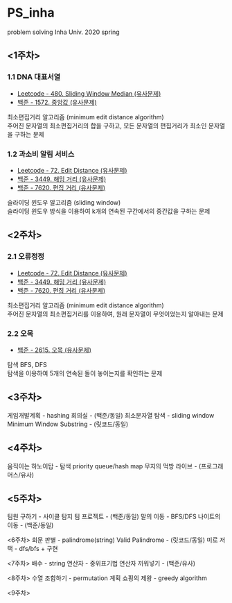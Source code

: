 # PS_inha
problem solving Inha Univ. 2020 spring

## <1주차>
### 1.1 DNA 대표서열
* <a href="https://leetcode.com/problems/sliding-window-median/">Leetcode - 480. Sliding Window Median (유사문제)</a>  
* <a href="https://www.acmicpc.net/problem/1572">백준 - 1572. 중앙값 (유사문제)</a> 

최소편집거리 알고리즘 (minimum edit distance algorithm)  
주어진 문자열의 최소편집거리의 합을 구하고, 모든 문자열의 편집거리가 최소인 문자열을 구하는 문제  

  
### 1.2 과소비 알림 서비스
* <a href="https://leetcode.com/problems/edit-distance/">Leetcode - 72. Edit Distance  (유사문제)</a>  
* <a href="https://www.acmicpc.net/problem/3449">백준 - 3449. 해밍 거리 (유사문제)</a>  
* <a href="https://www.acmicpc.net/problem/7620">백준 - 7620. 편집 거리 (유사문제)</a>  

슬라이딩 윈도우 알고리즘 (sliding window)  
슬라이딩 윈도우 방식을 이용하여 k개의 연속된 구간에서의 중간값을 구하는 문제
 

## <2주차>
### 2.1 오류정정
* <a href="https://leetcode.com/problems/edit-distance/">Leetcode - 72. Edit Distance  (유사문제)</a>  
* <a href="https://www.acmicpc.net/problem/3449">백준 - 3449. 해밍 거리 (유사문제)</a>  
* <a href="https://www.acmicpc.net/problem/7620">백준 - 7620. 편집 거리 (유사문제)</a>  

최소편집거리 알고리즘 (minimum edit distance algorithm)  
주어진 문자열의 최소편집거리를 이용하여, 원래 문자열이 무엇이었는지 알아내는 문제  

### 2.2 오목  
* <a href="https://www.acmicpc.net/problem/2615">백준 - 2615. 오목 (유사문제)</a>     

탐색 BFS, DFS  
탐색을 이용하여 5개의 연속된 돌이 놓이는지를 확인하는 문제  


## <3주차>
게임개발계획 - hashing
    회의실 - (백준/동일)
최소문자열 탐색 - sliding window
	Minimum Window Substring - (릿코드/동일)

## <4주차>
움직이는 하노이탑 - 탐색 priority queue/hash map
	무지의 먹방 라이브 - (프로그래머스/유사)

## <5주차>
팀원 구하기 - 사이클 탐지
	팀 프로젝트 - (백준/동일)
말의 이동 - BFS/DFS
	나이트의 이동 - (백준/동일)

<6주차>
회문 판별 - palindrome(string)
        Valid Palindrome - (릿코드/동일)
미로 저택 - dfs/bfs + 구현

<7주차>
배수 - string
연산자 - 중위표기법
        연산자 끼워넣기 - (백준/유사)

<8주차>
수열 조합하기 - permutation
계획 쇼핑의 제왕 - greedy algorithm

<9주차>

